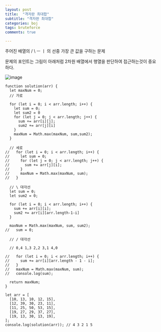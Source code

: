 ```yaml
---
layout: post
title:  "격자판 최대합"
subtitle: "격자판 최대합"
categories: boj
tags: bruteforce
comments: true

---
```


주어진 배열의 / \ ㅡ ㅣ 의 선중 가장 큰 값을 구하는 문제 

문제의 포인트는 그림이 아래처럼 2차원 배열에서 행열을 판단하여 접근하는것이 중요하다.

![image](https://user-images.githubusercontent.com/56789064/126319799-cac23cce-161a-4cab-a38b-c1824f70f9b2.png)


```
function solution(arr) {
  let maxNum = 0;
  // 가로

  for (let i = 0; i < arr.length; i++) {
    let sum = 0;
    let sum2 = 0
    for (let j = 0; j < arr.length; j++) {
      sum += arr[i][j];
      sum2 += arr[j][i]
    }
    maxNum = Math.max(maxNum, sum,sum2);
  }

  // 세로
//   for (let i = 0; i < arr.length; i++) {
//     let sum = 0;
//     for (let j = 0; j < arr.length; j++) {
//       sum += arr[j][i];
//     }
//     maxNum = Math.max(maxNum, sum);
//   }

  // \ 대각선
  let sum = 0;
  let sum2 = 0;

  for (let i = 0; i < arr.length; i++) {
    sum += arr[i][i];
    sum2 += arr[i][arr.length-1-i]
  }

  maxNum = Math.max(maxNum, sum, sum2);
//   sum = 0;

  // / 대각선

  // 0,4 1,3 2,2 3,1 4,0

//   for (let i = 0; i < arr.length; i++) {
//     sum += arr[i][arr.length - 1 - i];
//   }
//   maxNum = Math.max(maxNum, sum);
//   console.log(sum);

  return maxNum;
}

let arr = [
  [10, 13, 10, 12, 15],
  [12, 39, 30, 23, 11],
  [11, 25, 50, 53, 15],
  [19, 27, 29, 37, 27],
  [19, 13, 30, 13, 19],
];
console.log(solution(arr)); // 4 3 2 1 5

```